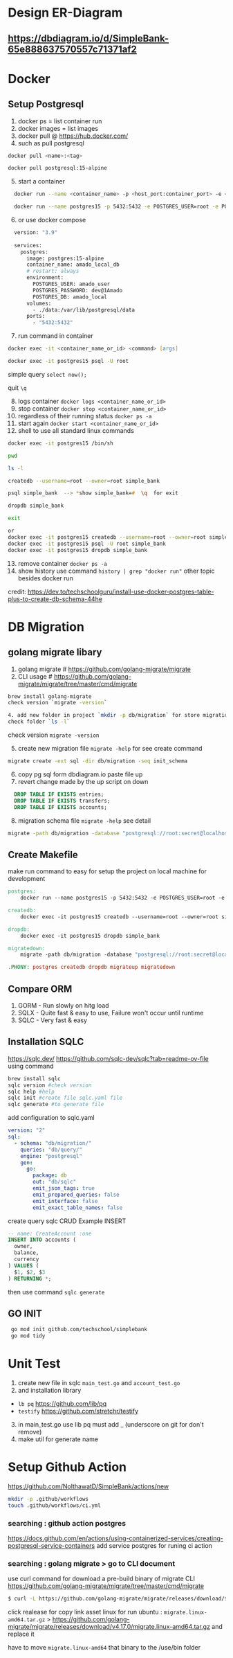 

# Design ER-Diagram 
## https://dbdiagram.io/d/SimpleBank-65e888637570557c71371af2

# Docker
## Setup Postgresql
1. docker ps  =  list container run
2. docker images  =  list images 
3. docker pull  @  https://hub.docker.com/
4. such as pull postgresql 
```zsh
docker pull <name>:<tag>
```
```zsh
docker pull postgresql:15-alpine
```
5. start a container 
```zsh
  docker run --name <container_name> -p <host_port:container_port> -e <environment_variable> -d <image>:<tag>
```

```zsh
  docker run --name postgres15 -p 5432:5432 -e POSTGRES_USER=root -e POSTGRES_PASSWORD=secret -d postgres:15-alpine
```

6. or use docker compose
```dockerfile
  version: "3.9"
  
  services:
    postgres:
      image: postgres:15-alpine
      container_name: amado_local_db
      # restart: always
      environment:
        POSTGRES_USER: amado_user
        POSTGRES_PASSWORD: dev@1Amado
        POSTGRES_DB: amado_local
      volumes:
        - ./data:/var/lib/postgresql/data
      ports:
        - "5432:5432"
```
7. run command in container
```zsh
docker exec -it <container_name_or_id> <command> [args]
```
```zsh
docker exec -it postgres15 psql -U root
```

simple query
```select now();```

quit `\q`

8. logs container  `docker logs <container_name_or_id>`
9. stop container `docker stop <container_name_or_id>`
10. regardless of their running status `docker ps -a`
11. start again `docker start <container_name_or_id>`
12. shell to use all standard linux commands 
```zsh
docker exec -it postgres15 /bin/sh

pwd

ls -l

createdb --username=root --owner=root simple_bank

psql simple_bank  --> *show simple_bank=#  \q  for exit  

dropdb simple_bank

exit 

or 
docker exec -it postgres15 createdb --username=root --owner=root simple_bank
docker exec -it postgres15 psql -U root simple_bank
docker exec -it postgres15 dropdb simple_bank
```

13. remove container `docker ps -a`
14. show history use command `history | grep "docker run"` other topic besides docker run

credit: https://dev.to/techschoolguru/install-use-docker-postgres-table-plus-to-create-db-schema-44he

# DB Migration
## golang migrate libary
1. golang migrate # https://github.com/golang-migrate/migrate
2. CLI usage # https://github.com/golang-migrate/migrate/tree/master/cmd/migrate
```zsh
brew install golang-migrate
check version `migrate -version`

4. add new folder in project `mkdir -p db/migration` for store migration files
check folder `ls -l`
```
check version `migrate -version`

5. create new migration file `migrate -help` for see create command
``` zsh
migrate create -ext sql -dir db/migration -seq init_schema
```

6. copy pg sql form dbdiagram.io paste file up
7. revert change made by the up script on down
``` sql
  DROP TABLE IF EXISTS entries;
  DROP TABLE IF EXISTS transfers;
  DROP TABLE IF EXISTS accounts;
```

8. migration schema file `migrate -help` see detail
```bash
migrate -path db/migration -database "postgresql://root:secret@localhost:5432/simple_bank?sslmode=disable" -verbose up
```

## Create Makefile 
make run command to easy for setup the project on local machine for development
```makefile
postgres:
	docker run --name postgres15 -p 5432:5432 -e POSTGRES_USER=root -e POSTGRES_PASSWORD=secret -d postgres:15-alpine

createdb:
	docker exec -it postgres15 createdb --username=root --owner=root simple_bank

dropdb:
	docker exec -it postgres15 dropdb simple_bank

migratedown:
	migrate -path db/migration -database "postgresql://root:secret@localhost:5432/simple_bank?sslmode=disable" -verbose down

.PHONY: postgres createdb dropdb migrateup migratedown
```

## Compare ORM 
1. GORM - Run slowly on hitg load 
2. SQLX - Quite fast & easy to use, Failure won't occur until runtime
3. SQLC - Very fast & easy

## Installation SQLC
https://sqlc.dev/ 
https://github.com/sqlc-dev/sqlc?tab=readme-ov-file
using command

```bash
brew install sqlc
sqlc version #check version
sqlc help #help
sqlc init #create file sqlc.yaml file
sqlc generate #to generate file 
```

add configuration to sqlc.yaml
```yaml
version: "2"
sql: 
  - schema: "db/migration/"
    queries: "db/query/"
    engine: "postgresql"
    gen:
      go:
        package: db
        out: "db/sqlc"
        emit_json_tags: true
        emit_prepared_queries: false
        emit_interface: false
        emit_exact_table_names: false
```

create query sqlc CRUD Example INSERT
```SQL
-- name: CreateAccount :one
INSERT INTO accounts (
  owner,
  balance,
  currency
) VALUES (
  $1, $2, $3
) RETURNING *;
```
then use command `sqlc generate` 

## GO INIT
```BASH
 go mod init github.com/techschool/simplebank
 go mod tidy
```

# Unit Test 
1. create new file in sqlc `main_test.go` and `account_test.go`
2. and installation library 
- `lb pq` https://github.com/lib/pq 
- `testify` https://github.com/stretchr/testify
3. in main_test.go use lib pq must add _ (underscore on git for don't remove)
4. make util for generate name 


# Setup Github Action
https://github.com/NolthawatD/SimpleBank/actions/new

```bash
mkdir -p .github/workflows
touch .github/workflows/ci.yml 
```

### searching : github action postgres 
https://docs.github.com/en/actions/using-containerized-services/creating-postgresql-service-containers
add service postgres for runing ci action

### searching : golang migrate > go to CLI document 
use curl command for download a pre-build binary of migrate CLI
https://github.com/golang-migrate/migrate/tree/master/cmd/migrate

```bash
$ curl -L https://github.com/golang-migrate/migrate/releases/download/$version/migrate.$os-$arch.tar.gz | tar xvz
```
click realease for copy link asset linux for run ubuntu : `migrate.linux-amd64.tar.gz` > https://github.com/golang-migrate/migrate/releases/download/v4.17.0/migrate.linux-amd64.tar.gz and replace it

have to move `migrate.linux-amd64` that binary to the /use/bin folder